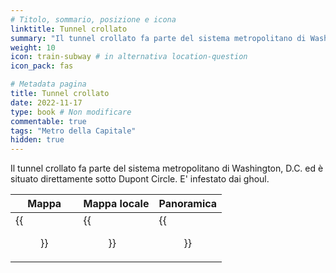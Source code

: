 ```yaml
---
# Titolo, sommario, posizione e icona
linktitle: Tunnel crollato
summary: "Il tunnel crollato fa parte del sistema metropolitano di Washington, D.C. ed è situato direttamente sotto Dupont Circle. E' infestato dai ghoul."
weight: 10
icon: train-subway # in alternativa location-question
icon_pack: fas

# Metadata pagina
title: Tunnel crollato
date: 2022-11-17
type: book # Non modificare
commentable: true
tags: "Metro della Capitale"
hidden: true
---
```




Il tunnel crollato fa parte del sistema metropolitano di Washington, D.C. ed è situato direttamente sotto Dupont Circle. E' infestato dai ghoul.

| Mappa | Mappa locale | Panoramica |
| ----- | ------------ | ---------- |
| {{<figure src="Dupont_Station_loc.webp">}}  | {{<figure src="Metro_Collapsed_Car_Tunnel.webp">}}  |  {{<figure src="Collapsed_car_tunnel.webp">}} |